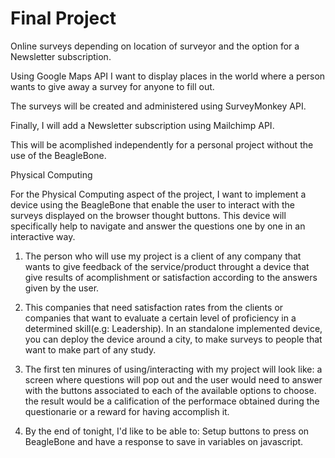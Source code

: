 Final Project
=======

Online surveys depending on location of surveyor and the option for a Newsletter subscription.

Using Google Maps API I want to display places in the world where a person wants to give away a survey for anyone to fill out.

The surveys will be created and administered using SurveyMonkey API.

Finally, I will add a Newsletter subscription using Mailchimp API.

This will be acomplished independently for a personal project without the use of the BeagleBone.


Physical Computing

For the Physical Computing aspect of the project, I want to implement a device using the BeagleBone that enable the user to interact with the surveys displayed on the browser thought buttons. This device will specifically help to navigate and answer the questions one by one in an interactive way.

1. The person who will use my project is a client of any company that wants to give feedback of the service/product throught a device that give results of acomplishment or satisfaction according to the answers given by the user.

2. This companies that need satisfaction rates from the clients or companies that want to evaluate a certain level of proficiency in a determined skill(e.g: Leadership). In an standalone implemented device, you can deploy the device around a city, to make surveys to people that want to make part of any study. 

3. The first ten minures of using/interacting with my project will look like: a screen where questions will pop out and the user would need to answer with the buttons associated to each of the available options to choose. the result would be a calification of the performace obtained during the questionarie or a reward for having accomplish it.

4. By the end of tonight, I'd like to be able to: Setup buttons to press on BeagleBone and have a response to save in variables on javascript.

